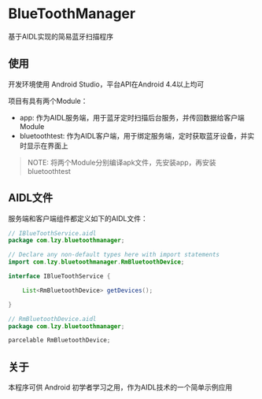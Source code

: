 # BlueToothManager
基于AIDL实现的简易蓝牙扫描程序



## 使用

开发环境使用 Android Studio，平台API在Android 4.4以上均可

项目有具有两个Module：

* app: 作为AIDL服务端，用于蓝牙定时扫描后台服务，并传回数据给客户端Module
* bluetoothtest: 作为AIDL客户端，用于绑定服务端，定时获取蓝牙设备，并实时显示在界面上

> NOTE: 将两个Module分别编译apk文件，先安装app，再安装bluetoothtest



## AIDL文件

服务端和客户端组件都定义如下的AIDL文件：

```java
// IBlueToothService.aidl
package com.lzy.bluetoothmanager;

// Declare any non-default types here with import statements
import com.lzy.bluetoothmanager.RmBluetoothDevice;

interface IBlueToothService {

    List<RmBluetoothDevice> getDevices();

}
```

```java
// RmBluetoothDevice.aidl
package com.lzy.bluetoothmanager;

parcelable RmBluetoothDevice;

```



## 关于

本程序可供 Android 初学者学习之用，作为AIDL技术的一个简单示例应用






